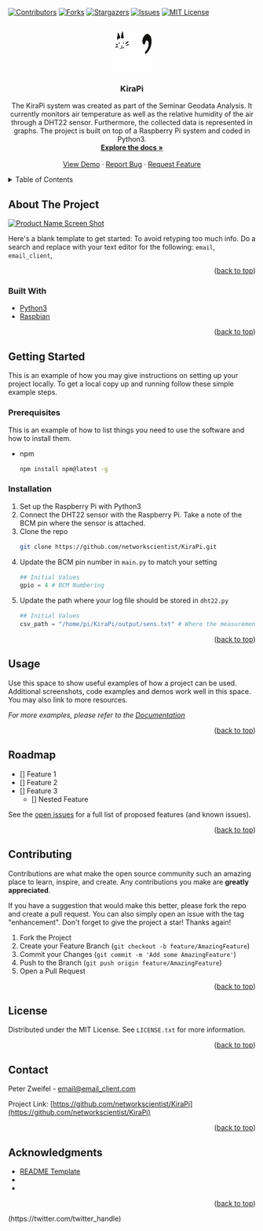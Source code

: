 <div id="top"></div>
<!--
*** Thanks for checking out the Best-README-Template. If you have a suggestion
*** that would make this better, please fork the repo and create a pull request
*** or simply open an issue with the tag "enhancement".
*** Don't forget to give the project a star!
*** Thanks again! Now go create something AMAZING! :D
-->



<!-- PROJECT SHIELDS -->
<!--
*** I'm using markdown "reference style" links for readability.
*** Reference links are enclosed in brackets [ ] instead of parentheses ( ).
*** See the bottom of this document for the declaration of the reference variables
*** for contributors-url, forks-url, etc. This is an optional, concise syntax you may use.
*** https://www.markdownguide.org/basic-syntax/#reference-style-links
-->
[![Contributors][contributors-shield]][contributors-url]
[![Forks][forks-shield]][forks-url]
[![Stargazers][stars-shield]][stars-url]
[![Issues][issues-shield]][issues-url]
[![MIT License][license-shield]][license-url]



<!-- PROJECT LOGO -->
<br />
<div align="center">
  <a href="https://github.com/networkscientist/KiraPi">
    <img src="images/logo.svg" alt="Logo" width="80" height="80">
  </a>

<h3 align="center">KiraPi</h3>

  <p align="center">
    The KiraPi system was created as part of the Seminar Geodata Analysis. It currently monitors air temperature as well as the relative humidity of the air through a DHT22 sensor. Furthermore, the collected data is represented in graphs. The project is built on top of a Raspberry Pi system and coded in Python3.
    <br />
    <a href="https://github.com/networkscientist/KiraPi"><strong>Explore the docs »</strong></a>
    <br />
    <br />
    <a href="https://github.com/networkscientist/KiraPi">View Demo</a>
    ·
    <a href="https://github.com/networkscientist/KiraPi/issues">Report Bug</a>
    ·
    <a href="https://github.com/networkscientist/KiraPi/issues">Request Feature</a>
  </p>
</div>



<!-- TABLE OF CONTENTS -->
<details>
  <summary>Table of Contents</summary>
  <ol>
    <li>
      <a href="#about-the-project">About The Project</a>
      <ul>
        <li><a href="#built-with">Built With</a></li>
      </ul>
    </li>
    <li>
      <a href="#getting-started">Getting Started</a>
      <ul>
        <li><a href="#prerequisites">Prerequisites</a></li>
        <li><a href="#installation">Installation</a></li>
      </ul>
    </li>
    <li><a href="#usage">Usage</a></li>
    <li><a href="#roadmap">Roadmap</a></li>
    <li><a href="#contributing">Contributing</a></li>
    <li><a href="#license">License</a></li>
    <li><a href="#contact">Contact</a></li>
    <li><a href="#acknowledgments">Acknowledgments</a></li>
  </ol>
</details>



<!-- ABOUT THE PROJECT -->
## About The Project

[![Product Name Screen Shot][product-screenshot]](https://example.com)

Here's a blank template to get started: To avoid retyping too much info. Do a search and replace with your text editor for the following: `email`, `email_client`,

<p align="right">(<a href="#top">back to top</a>)</p>



### Built With

* [Python3](https://python.org/)
* [Raspbian](https://raspbian.org)
<p align="right">(<a href="#top">back to top</a>)</p>



<!-- GETTING STARTED -->
## Getting Started

This is an example of how you may give instructions on setting up your project locally.
To get a local copy up and running follow these simple example steps.

### Prerequisites

This is an example of how to list things you need to use the software and how to install them.
* npm
  ```sh
  npm install npm@latest -g
  ```

### Installation

1. Set up the Raspberry Pi with Python3
2. Connect the DHT22 sensor with the Raspberry Pi. Take a note of the BCM pin where the sensor is attached.
3. Clone the repo
   ```sh
   git clone https://github.com/networkscientist/KiraPi.git
   ```
4. Update the BCM pin number in `main.py` to match your setting
    ```python
    ## Initial Values
    gpio = 4 # BCM Numbering
    ```
5. Update the path where your log file should be stored in `dht22.py`
    ```python
    ## Initial Values
    csv_path = "/home/pi/KiraPi/output/sens.txt" # Where the measurements will be stored
    ```

<p align="right">(<a href="#top">back to top</a>)</p>



<!-- USAGE EXAMPLES -->
## Usage

Use this space to show useful examples of how a project can be used. Additional screenshots, code examples and demos work well in this space. You may also link to more resources.

_For more examples, please refer to the [Documentation](https://example.com)_

<p align="right">(<a href="#top">back to top</a>)</p>



<!-- ROADMAP -->
## Roadmap

- [] Feature 1
- [] Feature 2
- [] Feature 3
    - [] Nested Feature

See the [open issues](https://github.com/networkscientist/KiraPi/issues) for a full list of proposed features (and known issues).

<p align="right">(<a href="#top">back to top</a>)</p>



<!-- CONTRIBUTING -->
## Contributing

Contributions are what make the open source community such an amazing place to learn, inspire, and create. Any contributions you make are **greatly appreciated**.

If you have a suggestion that would make this better, please fork the repo and create a pull request. You can also simply open an issue with the tag "enhancement".
Don't forget to give the project a star! Thanks again!

1. Fork the Project
2. Create your Feature Branch (`git checkout -b feature/AmazingFeature`)
3. Commit your Changes (`git commit -m 'Add some AmazingFeature'`)
4. Push to the Branch (`git push origin feature/AmazingFeature`)
5. Open a Pull Request

<p align="right">(<a href="#top">back to top</a>)</p>



<!-- LICENSE -->
## License

Distributed under the MIT License. See `LICENSE.txt` for more information.

<p align="right">(<a href="#top">back to top</a>)</p>



<!-- CONTACT -->
## Contact

Peter Zweifel - email@email_client.com

Project Link: [https://github.com/networkscientist/KiraPi](https://github.com/networkscientist/KiraPi)

<p align="right">(<a href="#top">back to top</a>)</p>



<!-- ACKNOWLEDGMENTS -->
## Acknowledgments

* [README Template](https://github.com/othneildrew/Best-README-Template)
* []()
* []()

<p align="right">(<a href="#top">back to top</a>)</p>
(https://twitter.com/twitter_handle)


<!-- MARKDOWN LINKS & IMAGES -->
<!-- https://www.markdownguide.org/basic-syntax/#reference-style-links -->
[contributors-shield]: https://img.shields.io/github/contributors/networkscientist/KiraPi.svg?style=for-the-badge
[contributors-url]: https://github.com/networkscientist/KiraPi/graphs/contributors
[forks-shield]: https://img.shields.io/github/forks/networkscientist/KiraPi.svg?style=for-the-badge
[forks-url]: https://github.com/networkscientist/KiraPi/network/members
[stars-shield]: https://img.shields.io/github/stars/networkscientist/KiraPi.svg?style=for-the-badge
[stars-url]: https://github.com/networkscientist/KiraPi/stargazers
[issues-shield]: https://img.shields.io/github/issues/networkscientist/KiraPi.svg?style=for-the-badge
[issues-url]: https://github.com/networkscientist/KiraPi/issues
[license-shield]: https://img.shields.io/github/license/networkscientist/KiraPi.svg?style=for-the-badge
[license-url]: https://github.com/networkscientist/KiraPi/blob/master/LICENSE.txt
[product-screenshot]: images/screenshot.png
